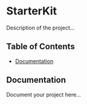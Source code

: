 # StarterKit 

Description of the project...

## Table of Contents

<!-- START doctoc generated TOC please keep comment here to allow auto update -->
<!-- DON'T EDIT THIS SECTION, INSTEAD RE-RUN doctoc TO UPDATE -->


- [Documentation](#documentation)

<!-- END doctoc generated TOC please keep comment here to allow auto update -->

## Documentation

Document your project here...